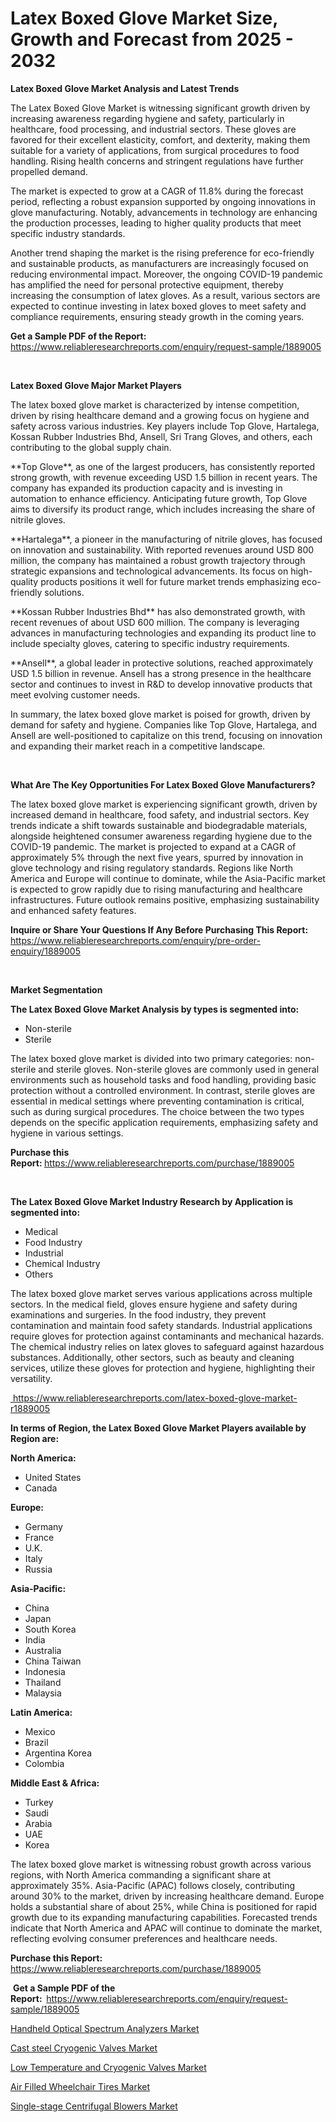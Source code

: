 <p><h1>Latex Boxed Glove Market Size, Growth and Forecast from 2025 - 2032</h1></p><p><strong>Latex Boxed Glove Market Analysis and Latest Trends</strong></p>
<p><p>The Latex Boxed Glove Market is witnessing significant growth driven by increasing awareness regarding hygiene and safety, particularly in healthcare, food processing, and industrial sectors. These gloves are favored for their excellent elasticity, comfort, and dexterity, making them suitable for a variety of applications, from surgical procedures to food handling. Rising health concerns and stringent regulations have further propelled demand.</p><p>The market is expected to grow at a CAGR of 11.8% during the forecast period, reflecting a robust expansion supported by ongoing innovations in glove manufacturing. Notably, advancements in technology are enhancing the production processes, leading to higher quality products that meet specific industry standards. </p><p>Another trend shaping the market is the rising preference for eco-friendly and sustainable products, as manufacturers are increasingly focused on reducing environmental impact. Moreover, the ongoing COVID-19 pandemic has amplified the need for personal protective equipment, thereby increasing the consumption of latex gloves. As a result, various sectors are expected to continue investing in latex boxed gloves to meet safety and compliance requirements, ensuring steady growth in the coming years.</p></p>
<p><strong>Get a Sample PDF of the Report:&nbsp;</strong> <a href="https://www.reliableresearchreports.com/enquiry/request-sample/1889005?utm_campaign=10&utm_medium=2&utm_source=Github&utm_content=ia&utm_term=14012025&utm_id=latex-boxed-glove">https://www.reliableresearchreports.com/enquiry/request-sample/1889005</a></p>
<p>&nbsp;</p>
<p><strong>Latex Boxed Glove Major Market Players</strong></p>
<p><p>The latex boxed glove market is characterized by intense competition, driven by rising healthcare demand and a growing focus on hygiene and safety across various industries. Key players include Top Glove, Hartalega, Kossan Rubber Industries Bhd, Ansell, Sri Trang Gloves, and others, each contributing to the global supply chain.</p><p>**Top Glove**, as one of the largest producers, has consistently reported strong growth, with revenue exceeding USD 1.5 billion in recent years. The company has expanded its production capacity and is investing in automation to enhance efficiency. Anticipating future growth, Top Glove aims to diversify its product range, which includes increasing the share of nitrile gloves.</p><p>**Hartalega**, a pioneer in the manufacturing of nitrile gloves, has focused on innovation and sustainability. With reported revenues around USD 800 million, the company has maintained a robust growth trajectory through strategic expansions and technological advancements. Its focus on high-quality products positions it well for future market trends emphasizing eco-friendly solutions.</p><p>**Kossan Rubber Industries Bhd** has also demonstrated growth, with recent revenues of about USD 600 million. The company is leveraging advances in manufacturing technologies and expanding its product line to include specialty gloves, catering to specific industry requirements.</p><p>**Ansell**, a global leader in protective solutions, reached approximately USD 1.5 billion in revenue. Ansell has a strong presence in the healthcare sector and continues to invest in R&D to develop innovative products that meet evolving customer needs.</p><p>In summary, the latex boxed glove market is poised for growth, driven by demand for safety and hygiene. Companies like Top Glove, Hartalega, and Ansell are well-positioned to capitalize on this trend, focusing on innovation and expanding their market reach in a competitive landscape.</p></p>
<p>&nbsp;</p>
<p><strong>What Are The Key Opportunities For Latex Boxed Glove Manufacturers?</strong></p>
<p><p>The latex boxed glove market is experiencing significant growth, driven by increased demand in healthcare, food safety, and industrial sectors. Key trends indicate a shift towards sustainable and biodegradable materials, alongside heightened consumer awareness regarding hygiene due to the COVID-19 pandemic. The market is projected to expand at a CAGR of approximately 5% through the next five years, spurred by innovation in glove technology and rising regulatory standards. Regions like North America and Europe will continue to dominate, while the Asia-Pacific market is expected to grow rapidly due to rising manufacturing and healthcare infrastructures. Future outlook remains positive, emphasizing sustainability and enhanced safety features.</p></p>
<p><strong>Inquire or Share Your Questions If Any Before Purchasing This Report:</strong> <a href="https://www.reliableresearchreports.com/enquiry/pre-order-enquiry/1889005?utm_campaign=10&utm_medium=2&utm_source=Github&utm_content=ia&utm_term=14012025&utm_id=latex-boxed-glove">https://www.reliableresearchreports.com/enquiry/pre-order-enquiry/1889005</a></p>
<p>&nbsp;</p>
<p><strong>Market Segmentation</strong></p>
<p><strong>The Latex Boxed Glove Market Analysis by types is segmented into:</strong></p>
<p><ul><li>Non-sterile</li><li>Sterile</li></ul></p>
<p><p>The latex boxed glove market is divided into two primary categories: non-sterile and sterile gloves. Non-sterile gloves are commonly used in general environments such as household tasks and food handling, providing basic protection without a controlled environment. In contrast, sterile gloves are essential in medical settings where preventing contamination is critical, such as during surgical procedures. The choice between the two types depends on the specific application requirements, emphasizing safety and hygiene in various settings.</p></p>
<p><strong>Purchase this Report:&nbsp;</strong><a href="https://www.reliableresearchreports.com/purchase/1889005?utm_campaign=10&utm_medium=2&utm_source=Github&utm_content=ia&utm_term=14012025&utm_id=latex-boxed-glove">https://www.reliableresearchreports.com/purchase/1889005</a></p>
<p>&nbsp;</p>
<p><strong>The Latex Boxed Glove Market Industry Research by Application is segmented into:</strong></p>
<p><ul><li>Medical</li><li>Food Industry</li><li>Industrial</li><li>Chemical Industry</li><li>Others</li></ul></p>
<p><p>The latex boxed glove market serves various applications across multiple sectors. In the medical field, gloves ensure hygiene and safety during examinations and surgeries. In the food industry, they prevent contamination and maintain food safety standards. Industrial applications require gloves for protection against contaminants and mechanical hazards. The chemical industry relies on latex gloves to safeguard against hazardous substances. Additionally, other sectors, such as beauty and cleaning services, utilize these gloves for protection and hygiene, highlighting their versatility.</p></p>
<p><a href="https://www.reliableresearchreports.com/latex-boxed-glove-market-r1889005?utm_campaign=10&utm_medium=2&utm_source=Github&utm_content=ia&utm_term=14012025&utm_id=latex-boxed-glove">&nbsp;https://www.reliableresearchreports.com/latex-boxed-glove-market-r1889005</a></p>
<p><strong>In terms of Region, the Latex Boxed Glove Market Players available by Region are:</strong></p>
<p>
    <p> <strong> North America: </strong>
        <ul>
            <li>United States</li>
            <li>Canada</li>
        </ul>
        </p> 
    <p> <strong> Europe: </strong>
        <ul>
            <li>Germany</li>
            <li>France</li>
            <li>U.K.</li>
            <li>Italy</li>
            <li>Russia</li>
        </ul>
        </p> 
    <p> <strong> Asia-Pacific: </strong>
        <ul>
            <li>China</li>
            <li>Japan</li>
            <li>South Korea</li>
            <li>India</li>
            <li>Australia</li>
            <li>China Taiwan</li>
            <li>Indonesia</li>
            <li>Thailand</li>
            <li>Malaysia</li>
        </ul>
        </p> 
    <p> <strong> Latin America: </strong>
        <ul>
            <li>Mexico</li>
            <li>Brazil</li>
            <li>Argentina Korea</li>
            <li>Colombia</li>
        </ul>
        </p> 
    <p> <strong> Middle East & Africa: </strong>
        <ul>
            <li>Turkey</li>
            <li>Saudi</li>
            <li>Arabia</li>
            <li>UAE</li>
            <li>Korea</li>
        </ul>
    </p>
    </p>
<p><p>The latex boxed glove market is witnessing robust growth across various regions, with North America commanding a significant share at approximately 35%. Asia-Pacific (APAC) follows closely, contributing around 30% to the market, driven by increasing healthcare demand. Europe holds a substantial share of about 25%, while China is positioned for rapid growth due to its expanding manufacturing capabilities. Forecasted trends indicate that North America and APAC will continue to dominate the market, reflecting evolving consumer preferences and healthcare needs.</p></p>
<p><strong>Purchase this Report: </strong><a href="https://www.reliableresearchreports.com/purchase/1889005?utm_campaign=10&utm_medium=2&utm_source=Github&utm_content=ia&utm_term=14012025&utm_id=latex-boxed-glove">https://www.reliableresearchreports.com/purchase/1889005</a></p>
<p>&nbsp;<strong>Get a Sample PDF of the Report:&nbsp;&nbsp;</strong><a href="https://www.reliableresearchreports.com/enquiry/request-sample/1889005?utm_campaign=10&utm_medium=2&utm_source=Github&utm_content=ia&utm_term=14012025&utm_id=latex-boxed-glove">https://www.reliableresearchreports.com/enquiry/request-sample/1889005</a></p>
<p><strong></strong></p>
<p><p><a href="https://github.com/JubayerMia832/Market-Research-Report-List-1/blob/main/handheld-optical-spectrum-analyzers-market.md?utm_campaign=10&utm_medium=2&utm_source=Github&utm_content=ia&utm_term=14012025&utm_id=latex-boxed-glove">Handheld Optical Spectrum Analyzers Market</a></p><p><a href="https://github.com/ygfu6u/Market-Research-Report-List-1/blob/main/cast-steel-cryogenic-valves-market.md?utm_campaign=10&utm_medium=2&utm_source=Github&utm_content=ia&utm_term=14012025&utm_id=latex-boxed-glove">Cast steel Cryogenic Valves Market</a></p><p><a href="https://github.com/mahnoor2003/Market-Research-Report-List-6/blob/main/low-temperature-and-cryogenic-valves-market.md?utm_campaign=10&utm_medium=2&utm_source=Github&utm_content=ia&utm_term=14012025&utm_id=latex-boxed-glove">Low Temperature and Cryogenic Valves Market</a></p><p><a href="https://github.com/leopardmicheal7019/Market-Research-Report-List-1/blob/main/air-filled-wheelchair-tires-market.md?utm_campaign=10&utm_medium=2&utm_source=Github&utm_content=ia&utm_term=14012025&utm_id=latex-boxed-glove">Air Filled Wheelchair Tires Market</a></p><p><a href="https://github.com/millionkaryn68/Market-Research-Report-List-1/blob/main/single-stage-centrifugal-blowers-market.md?utm_campaign=10&utm_medium=2&utm_source=Github&utm_content=ia&utm_term=14012025&utm_id=latex-boxed-glove">Single-stage Centrifugal Blowers Market</a></p></p>